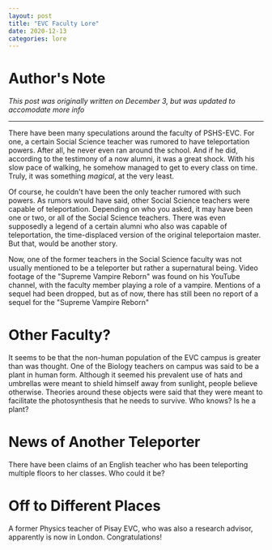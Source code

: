 ```yaml
---
layout: post
title: "EVC Faculty Lore"
date: 2020-12-13
categories: lore
---
```

# Author's Note
*This post was originally written on December 3, but was updated to accomodate more info*

---

There have been many speculations around the faculty of PSHS-EVC. For one, a certain Social Science teacher was rumored to have teleportation powers. After all, he never even ran around the school. And if he did, according to the testimony of a now alumni, it was a great shock. With his slow pace of walking, he somehow managed to get to every class on time. Truly, it was something *magical*, at the very least.

Of course, he couldn't have been the only teacher rumored with such powers. As rumors would have said, other Social Science teachers were capable of teleportation. Depending on who you asked, it may have been one or two, or all of the Social Science teachers. There was even supposedly a legend of a certain alumni who also was capable of teleportation, the time-displaced version of the original teleportaion master. But that, would be another story.

Now, one of the former teachers in the Social Science faculty was not usually mentioned to be a teleporter but rather a supernatural being. Video footage of the "Supreme Vampire Reborn" was found on his YouTube channel, with the faculty member playing a role of a vampire. Mentions of a sequel had been dropped, but as of now, there has still been no report of a sequel for the "Supreme Vampire Reborn"

# Other Faculty?
It seems to be that the non-human population of the EVC campus is greater than was thought. One of the Biology teachers on campus was said to be a plant in human form. Although it seemed his prevalent use of hats and umbrellas were meant to shield himself away from sunlight, people believe otherwise. Theories around these objects were said that they were meant to facilitate the photosynthesis that he needs to survive. Who knows? Is he a plant?

# News of Another Teleporter
There have been claims of an English teacher who has been teleporting multiple floors to her classes. Who could it be?

# Off to Different Places
A former Physics teacher of Pisay EVC, who was also a research advisor, apparently is now in London. Congratulations!